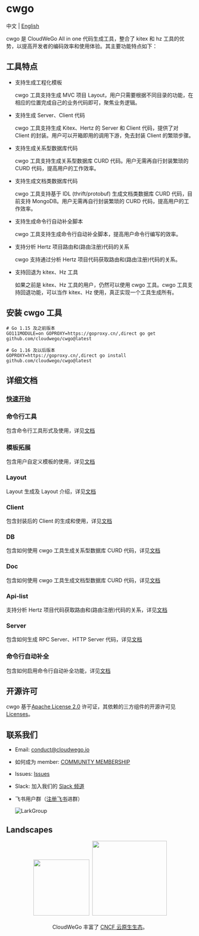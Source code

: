 # cwgo

中文 | [English](./README.md)

cwgo 是 CloudWeGo All in one 代码生成工具，整合了 kitex 和 hz 工具的优势，以提高开发者的编码效率和使用体验。其主要功能特点如下：

## 工具特点

- 支持生成工程化模板

  cwgo 工具支持生成 MVC 项目 Layout，用户只需要根据不同目录的功能，在相应的位置完成自己的业务代码即可，聚焦业务逻辑。

- 支持生成 Server、Client 代码

  cwgo 工具支持生成 Kitex、Hertz 的 Server 和 Client 代码，提供了对 Client 的封装。用户可以开箱即用的调用下游，免去封装 Client 的繁琐步骤。

- 支持生成关系型数据库代码

  cwgo 工具支持生成关系型数据库 CURD 代码。用户无需再自行封装繁琐的 CURD 代码，提高用户的工作效率。

- 支持生成文档类数据库代码

  cwgo 工具支持基于 IDL (thrift/protobuf) 生成文档类数据库 CURD 代码，目前支持 MongoDB。用户无需再自行封装繁琐的 CURD 代码，提高用户的工作效率。

- 支持生成命令行自动补全脚本

  cwgo 工具支持生成命令行自动补全脚本，提高用户命令行编写的效率。

- 支持分析 Hertz 项目路由和(路由注册)代码的关系

  cwgo 支持通过分析 Hertz 项目代码获取路由和(路由注册)代码的关系。

- 支持回退为 kitex、Hz 工具

  如果之前是 kitex、Hz 工具的用户，仍然可以使用 cwgo 工具。cwgo 工具支持回退功能，可以当作 kitex、Hz 使用，真正实现一个工具生成所有。

## 安装 cwgo 工具

```shell
# Go 1.15 及之前版本
GO111MODULE=on GOPROXY=https://goproxy.cn/,direct go get github.com/cloudwego/cwgo@latest

# Go 1.16 及以后版本
GOPROXY=https://goproxy.cn/,direct go install github.com/cloudwego/cwgo@latest
```

## 详细文档

### [快速开始](https://www.cloudwego.io/zh/docs/cwgo/getting-started/)

### 命令行工具

包含命令行工具形式及使用，详见[文档](https://www.cloudwego.io/zh/docs/cwgo/tutorials/cli/)

### 模板拓展

包含用户自定义模板的使用，详见[文档](https://www.cloudwego.cn/zh/docs/cwgo/tutorials/templete-extension/)

### Layout

Layout 生成及 Layout 介绍，详见[文档](https://www.cloudwego.io/zh/docs/cwgo/tutorials/layout/)

### Client

包含封装后的 Client 的生成和使用，详见[文档](https://www.cloudwego.io/zh/docs/cwgo/tutorials/client/)

### DB

包含如何使用 cwgo 工具生成关系型数据库 CURD 代码，详见[文档](https://www.cloudwego.io/zh/docs/cwgo/tutorials/db/)

### Doc 

包含如何使用 cwgo 工具生成文档型数据库 CURD 代码，详见[文档](https://www.cloudwego.cn/zh/docs/cwgo/tutorials/doc/)

### Api-list

支持分析 Hertz 项目代码获取路由和(路由注册)代码的关系，详见[文档](https://www.cloudwego.io/zh/docs/cwgo/tutorials/api-list)

### Server

包含如何生成 RPC Server、HTTP Server 代码，详见[文档](https://www.cloudwego.cn/zh/docs/cwgo/tutorials/server/)

### 命令行自动补全

包含如何启用命令行自动补全功能，详见[文档](https://www.cloudwego.cn/zh/docs/cwgo/tutorials/auto-completion/)

## 开源许可

cwgo 基于[Apache License 2.0](https://github.com/cloudwego/cwgo/blob/main/LICENSE) 许可证，其依赖的三方组件的开源许可见 [Licenses](https://github.com/cloudwego/cwgo/blob/main/licenses)。

## 联系我们

- Email: conduct@cloudwego.io
- 如何成为 member: [COMMUNITY MEMBERSHIP](https://github.com/cloudwego/community/blob/main/COMMUNITY_MEMBERSHIP.md)
- Issues: [Issues](https://github.com/cloudwego/cwgo/issues)
- Slack: 加入我们的 [Slack 频道](https://join.slack.com/t/cloudwego/shared_invite/zt-tmcbzewn-UjXMF3ZQsPhl7W3tEDZboA)
- 飞书用户群（[注册飞书](https://www.larksuite.com/zh_cn/download)进群）

  ![LarkGroup](images/lark_group_cn.png)

## Landscapes

<p align="center">
<img src="https://landscape.cncf.io/images/cncf-landscape-horizontal-color.svg" width="150"/>&nbsp;&nbsp;<img src="https://www.cncf.io/wp-content/uploads/2023/04/cncf-main-site-logo.svg" width="200"/>
<br/><br/>
CloudWeGo 丰富了 <a href="https://landscape.cncf.io/">CNCF 云原生生态</a>。
</p>
